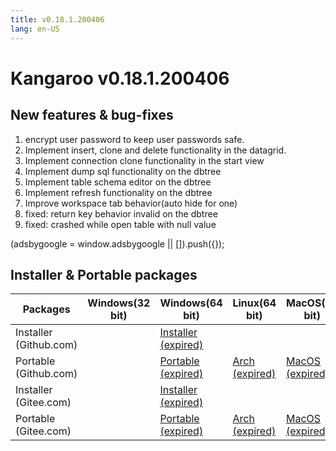```yaml
---
title: v0.18.1.200406
lang: en-US
---
```


# Kangaroo v0.18.1.200406

## New features & bug-fixes
1. encrypt user password to keep user passwords safe.
2. Implement insert, clone and delete functionality in the datagrid.
3. Implement connection clone functionality in the start view
4. Implement dump sql functionality on the dbtree
5. Implement table schema editor on the dbtree
6. Implement refresh functionality on the dbtree
7. Improve workspace tab behavior(auto hide for one)
8. fixed: return key behavior invalid on the dbtree
9. fixed: crashed while open table with null value

<div>
    <script2 type="text/javascript" async="true" src="https://pagead2.googlesyndication.com/pagead/js/adsbygoogle.js" />
    <ins class="adsbygoogle"
        style="display:block; text-align:center;"
        data-ad-layout="in-article"
        data-ad-format="fluid"
        data-ad-client="ca-pub-3975819313740938"
        data-ad-slot="6760827895"></ins>
    <script2 type="text/javascript">
        (adsbygoogle = window.adsbygoogle || []).push({});
    </script2>
</div>


## Installer & Portable packages <Badge text="link expired" type="warning"/>

| Packages        | Windows(32 bit) | Windows(64 bit) | Linux(64 bit)   | MacOS(64 bit)   |
|-----------------|-----------------|-----------------|-----------------|-----------------|
| Installer<br/>(Github.com) | | [Installer (expired)](https://github.com/dbkangaroo/kangaroo/releases/download/v0.18.1.200406/Kangaroo_0.18.1.200406_win64.exe) | | |
| Portable<br/>(Github.com)  | | [Portable (expired)](https://github.com/dbkangaroo/kangaroo/releases/download/v0.18.1.200406/Kangaroo_0.18.1.200406_win64.7z) | [Arch (expired)](https://github.com/dbkangaroo/kangaroo/releases/download/v0.18.1.200406/Kangaroo_0.18.1.200406_arch.zip) | [MacOS (expired)](https://github.com/dbkangaroo/kangaroo/releases/download/v0.18.1.200406/Kangaroo_0.18.1.200406_macos.zip) |
| Installer<br/>(Gitee.com) | | [Installer (expired)](https://gitee.com/dbkangaroo/kangaroo/attach_files/368199/download) | | |
| Portable<br/>(Gitee.com)  | | [Portable (expired)](https://gitee.com/dbkangaroo/kangaroo/attach_files/368198/download) | [Arch (expired)](https://gitee.com/dbkangaroo/kangaroo/attach_files/368200/download) | [MacOS (expired)](https://gitee.com/dbkangaroo/kangaroo/attach_files/368196/download) |